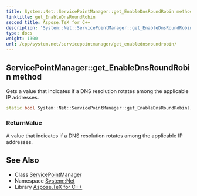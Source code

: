 ```yaml
---
title: System::Net::ServicePointManager::get_EnableDnsRoundRobin method
linktitle: get_EnableDnsRoundRobin
second_title: Aspose.TeX for C++
description: 'System::Net::ServicePointManager::get_EnableDnsRoundRobin method. Gets a value that indicates if a DNS resolution rotates among the applicable IP addresses in C++.'
type: docs
weight: 1300
url: /cpp/system.net/servicepointmanager/get_enablednsroundrobin/
---
```

## ServicePointManager::get_EnableDnsRoundRobin method


Gets a value that indicates if a DNS resolution rotates among the applicable IP addresses.

```cpp
static bool System::Net::ServicePointManager::get_EnableDnsRoundRobin()
```


### ReturnValue

A value that indicates if a DNS resolution rotates among the applicable IP addresses.

## See Also

* Class [ServicePointManager](../)
* Namespace [System::Net](../../)
* Library [Aspose.TeX for C++](../../../)
